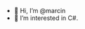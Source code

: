 - 👋 Hi, I’m @marcin
- 👀 I’m interested in C#. 


<!---
marcinkoci/marcinkoci is a ✨ special ✨ repository because its `README.md` (this file) appears on your GitHub profile.
You can click the Preview link to take a look at your changes.
--->
